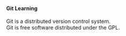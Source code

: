 #### Git Learning
Git is a distributed version control system.  
Git is free software distributed under the GPL.